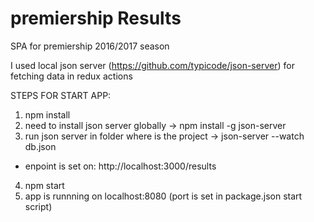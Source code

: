 # premiership Results

SPA for premiership 2016/2017 season


I used local json server (https://github.com/typicode/json-server) for fetching data in redux actions

STEPS FOR START APP:
1. npm install
2. need to install json server globally
  -> npm install -g json-server
3. run json server in folder where is the project
   -> json-server --watch db.json
  - enpoint is set on: http://localhost:3000/results
4. npm start
5. app is runnning on localhost:8080 (port is set in package.json start script)